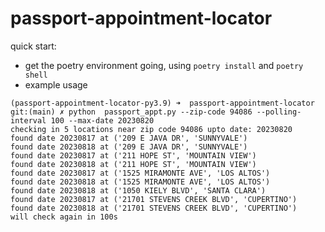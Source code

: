 # passport-appointment-locator

quick start: 
- get the poetry environment going, using `poetry install` and `poetry shell`
- example usage
```
(passport-appointment-locator-py3.9) ➜  passport-appointment-locator git:(main) ✗ python  passport_appt.py --zip-code 94086 --polling-interval 100 --max-date 20230820 
checking in 5 locations near zip code 94086 upto date: 20230820
found date 20230817 at ('209 E JAVA DR', 'SUNNYVALE')
found date 20230818 at ('209 E JAVA DR', 'SUNNYVALE')
found date 20230817 at ('211 HOPE ST', 'MOUNTAIN VIEW')
found date 20230818 at ('211 HOPE ST', 'MOUNTAIN VIEW')
found date 20230817 at ('1525 MIRAMONTE AVE', 'LOS ALTOS')
found date 20230818 at ('1525 MIRAMONTE AVE', 'LOS ALTOS')
found date 20230818 at ('1050 KIELY BLVD', 'SANTA CLARA')
found date 20230817 at ('21701 STEVENS CREEK BLVD', 'CUPERTINO')
found date 20230818 at ('21701 STEVENS CREEK BLVD', 'CUPERTINO')
will check again in 100s

```
